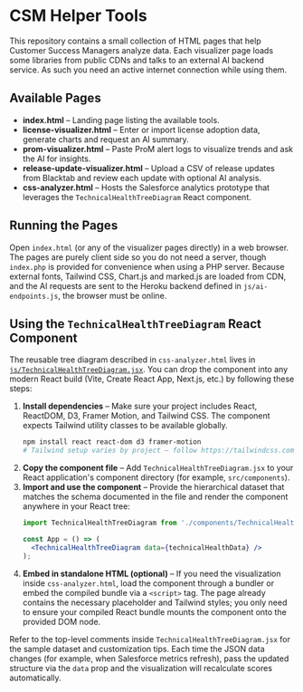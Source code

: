 # CSM Helper Tools

This repository contains a small collection of HTML pages that help Customer Success Managers analyze data. Each visualizer page loads some libraries from public CDNs and talks to an external AI backend service. As such you need an active internet connection while using them.

## Available Pages

- **index.html** – Landing page listing the available tools.
- **license-visualizer.html** – Enter or import license adoption data, generate charts and request an AI summary.
- **prom-visualizer.html** – Paste ProM alert logs to visualize trends and ask the AI for insights.
- **release-update-visualizer.html** – Upload a CSV of release updates from Blacktab and review each update with optional AI analysis.
- **css-analyzer.html** – Hosts the Salesforce analytics prototype that leverages the `TechnicalHealthTreeDiagram` React component.

## Running the Pages

Open `index.html` (or any of the visualizer pages directly) in a web browser. The pages are purely client side so you do not need a server, though `index.php` is provided for convenience when using a PHP server. Because external fonts, Tailwind CSS, Chart.js and marked.js are loaded from CDN, and the AI requests are sent to the Heroku backend defined in `js/ai-endpoints.js`, the browser must be online.

## Using the `TechnicalHealthTreeDiagram` React Component

The reusable tree diagram described in `css-analyzer.html` lives in [`js/TechnicalHealthTreeDiagram.jsx`](js/TechnicalHealthTreeDiagram.jsx). You can drop the component into any modern React build (Vite, Create React App, Next.js, etc.) by following these steps:

1. **Install dependencies** – Make sure your project includes React, ReactDOM, D3, Framer Motion, and Tailwind CSS. The component expects Tailwind utility classes to be available globally.
   ```bash
   npm install react react-dom d3 framer-motion
   # Tailwind setup varies by project – follow https://tailwindcss.com/docs/installation for your bundler
   ```
2. **Copy the component file** – Add `TechnicalHealthTreeDiagram.jsx` to your React application's component directory (for example, `src/components`).
3. **Import and use the component** – Provide the hierarchical dataset that matches the schema documented in the file and render the component anywhere in your React tree:
   ```jsx
   import TechnicalHealthTreeDiagram from './components/TechnicalHealthTreeDiagram';

   const App = () => (
     <TechnicalHealthTreeDiagram data={technicalHealthData} />
   );
   ```
4. **Embed in standalone HTML (optional)** – If you need the visualization inside `css-analyzer.html`, load the component through a bundler or embed the compiled bundle via a `<script>` tag. The page already contains the necessary placeholder and Tailwind styles; you only need to ensure your compiled React bundle mounts the component onto the provided DOM node.

Refer to the top-level comments inside `TechnicalHealthTreeDiagram.jsx` for the sample dataset and customization tips. Each time the JSON data changes (for example, when Salesforce metrics refresh), pass the updated structure via the `data` prop and the visualization will recalculate scores automatically.

